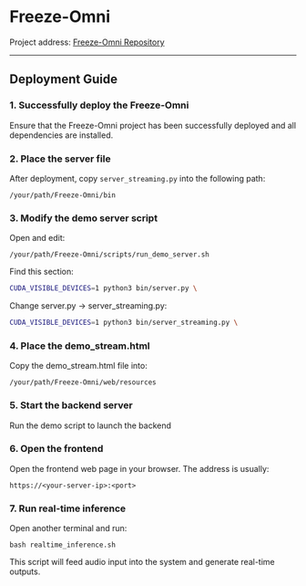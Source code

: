 # Freeze-Omni

Project address: [Freeze-Omni Repository](https://github.com/VITA-MLLM/Freeze-Omni) 

---

## Deployment Guide

### 1. Successfully deploy the Freeze-Omni
Ensure that the Freeze-Omni project has been successfully deployed and all dependencies are installed.

### 2. Place the server file
After deployment, copy `server_streaming.py` into the following path:

`/your/path/Freeze-Omni/bin`

### 3. Modify the demo server script
Open and edit:

`/your/path/Freeze-Omni/scripts/run_demo_server.sh`

Find this section:

```bash
CUDA_VISIBLE_DEVICES=1 python3 bin/server.py \
```

Change server.py → server_streaming.py:

```bash
CUDA_VISIBLE_DEVICES=1 python3 bin/server_streaming.py \
```

### 4. Place the demo_stream.html
Copy the demo_stream.html file into:

`/your/path/Freeze-Omni/web/resources`

### 5. Start the backend server
Run the demo script to launch the backend

### 6. Open the frontend
Open the frontend web page in your browser.
The address is usually: 

`https://<your-server-ip>:<port>`

### 7. Run real-time inference

Open another terminal and run:

```
bash realtime_inference.sh
```

This script will feed audio input into the system and generate real-time outputs.
